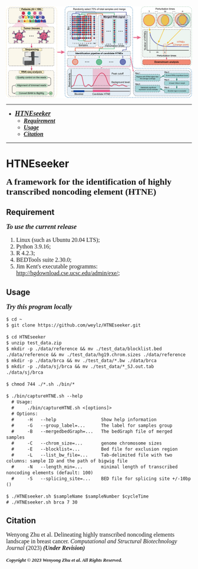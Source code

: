 ![HTNEseeker overview](HTNEseeker.overview.png)


----------
- <font face = "Times New Roman" size = 4> ***[HTNEseeker](#htneseeker)*** </font>
  - <font face = "Times New Roman" size = 3> ***[Requirement](#requirement)*** </font>
  - <font face = "Times New Roman" size = 3> ***[Usage](#usage)*** </font>
  - <font face = "Times New Roman" size = 3> ***[Citation](#citation)*** </font>
----------

# HTNEseeker
<font face = "Times New Roman" size = 5> **A framework for the identification of highly transcribed noncoding element (HTNE)** </font>

## Requirement

<font face = "Times New Roman" size = 4> ***To use the current release*** </font>
<font face = "Times New Roman" size = 3>
1. Linux (such as Ubuntu 20.04 LTS);
2. Python 3.9.16;
3. R 4.2.3;
4. BEDTools suite 2.30.0;
5. Jim Kent's executable programms: http://hgdownload.cse.ucsc.edu/admin/exe/;
</font>

## Usage
<font face = "Times New Roman" size = 4> ***Try this program locally*** </font>

```shell
$ cd ~
$ git clone https://github.com/weylz/HTNEseeker.git

$ cd HTNEseeker
$ unzip test_data.zip
$ mkdir -p ./data/reference && mv ./test_data/blocklist.bed ./data/reference && mv ./test_data/hg19.chrom.sizes ./data/reference
$ mkdir -p ./data/brca && mv ./test_data/*.bw ./data/brca
$ mkdir -p ./data/sj/brca && mv ./test_data/*_SJ.out.tab ./data/sj/brca

$ chmod 744 ./*.sh ./bin/*

$ ./bin/captureHTNE.sh --help
  # Usage:
  #     ./bin/captureHTNE.sh <[options]>
  # Options:
  #     -H   --help                 Show help information
  #     -G   --group_label=...      The label for samples group
  #     -B   --mergedbedGraph=...   The bedGraph file of merged samples
  #     -C   --chrom_size=...       genome chromosome sizes
  #     -E   --blocklist=...        Bed file for exclusion region
  #     -L   --list_bw_file=...     Tab-delimited file with two columns: sample ID and the path of bigwig file
  #     -N   --length_min=...       minimal length of transcribed noncoding elements (default: 100)
  #     -S   --splicing_site=...    BED file for splicing site +/-10bp ()

$ ./HTNEseeker.sh $sampleName $sampleNumber $cycleTime
# ./HTNEseeker.sh brca 7 30
```

## Citation
<font face = "Times New Roman" size = 3> Wenyong Zhu et al. Delineating highly transcribed noncoding elements landscape in breast cancer. *Computational and Structural Biotechnology Journal* (2023) ***(Under Revision)*** </font>

<font face = "Times New Roman" size = 2> ***Copyright © 2023 Wenyong Zhu et al. All Rights Reserved.*** </font>
